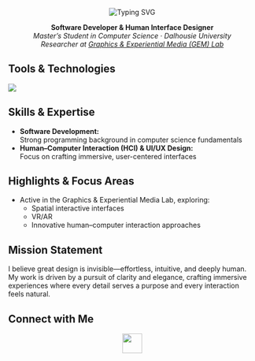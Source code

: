 <p align="center">
  <img src="https://readme-typing-svg.demolab.com?font=Fira+Code&weight=500&size=28&pause=1000&color=007ACC&center=true&vCenter=true&width=480&lines=Hello%2C+I'm+Arsh+Shah.;" alt="Typing SVG" />
</p>

<p align="center">
  <strong>Software Developer & Human Interface Designer</strong><br/>
  <em>Master’s Student in Computer Science · Dalhousie University</em><br/>
  <em>Researcher at <a href="https://gem.cs.dal.ca" target="_blank">Graphics & Experiential Media (GEM) Lab</a></em>
</p>


## Tools & Technologies

<p align="left">
  <img src="https://skillicons.dev/icons?i=swift,c,cpp,cmake,python,anaconda,js,ts,html,css,react,threejs,nodejs,npm,docker,git,mysql,linux,figma,unity" />
</p>


## Skills & Expertise
- **Software Development:**  
  Strong programming background in computer science fundamentals
- **Human–Computer Interaction (HCI) & UI/UX Design:**  
  Focus on crafting immersive, user-centered interfaces

## Highlights & Focus Areas
- Active in the Graphics & Experiential Media Lab, exploring:
  - Spatial interactive interfaces
  - VR/AR
  - Innovative human–computer interaction approaches

##  Mission Statement
I believe great design is invisible—effortless, intuitive, and deeply human. My work is driven by a pursuit of clarity and elegance, crafting immersive experiences where every detail serves a purpose and every interaction feels natural. 

## Connect with Me
<p align="center">
  <a href="https://www.linkedin.com/in/arshshah07/" target="_blank">
    <img src="https://img.icons8.com/color/48/000000/linkedin.png" width="40" style="transition: transform 0.3s ease;" onmouseover="this.style.transform='scale(1.1)'" onmouseout="this.style.transform='scale(1)'" />
  </a>
</p>
